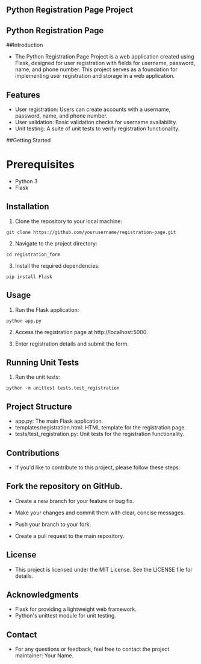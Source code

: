 ## Python Registration Page Project

## Python Registration Page

##Introduction
- The Python Registration Page Project is a web application created using Flask, designed for user registration with fields for username, password, name, and phone number. This project serves as a foundation for implementing user registration and storage in a web application.

## Features
- User registration: Users can create accounts with a username, password, name, and phone number.
- User validation: Basic validation checks for username availability.
- Unit testing: A suite of unit tests to verify registration functionality.

##Getting Started
# Prerequisites
- Python 3
- Flask

## Installation

1. Clone the repository to your local machine:

```
git clone https://github.com/yourusername/registration-page.git
```
2. Navigate to the project directory:

```
cd registration_form
```

3. Install the required dependencies:

```
pip install Flask
```

## Usage

1. Run the Flask application:

```
python app.py
```

2. Access the registration page at http://localhost:5000.

3. Enter registration details and submit the form.

## Running Unit Tests

1. Run the unit tests:

```
python -m unittest tests.test_registration
```

## Project Structure

- app.py: The main Flask application.
- templates/registration.html: HTML template for the registration page.
- tests/test_registration.py: Unit tests for the registration functionality.

## Contributions

- If you'd like to contribute to this project, please follow these steps:

## Fork the repository on GitHub.

- Create a new branch for your feature or bug fix.

- Make your changes and commit them with clear, concise messages.

- Push your branch to your fork.

- Create a pull request to the main repository.

## License

- This project is licensed under the MIT License. See the LICENSE file for details.

## Acknowledgments

- Flask for providing a lightweight web framework.
- Python's unittest module for unit testing.

## Contact
- For any questions or feedback, feel free to contact the project maintainer: Your Name.

